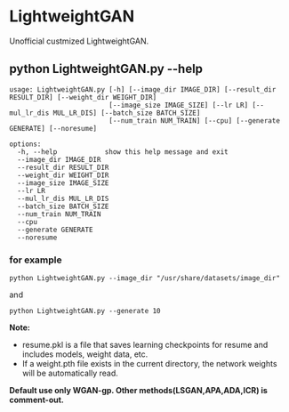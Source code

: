 # LightweightGAN
Unofficial custmized LightweightGAN.

## python LightweightGAN.py --help
```
usage: LightweightGAN.py [-h] [--image_dir IMAGE_DIR] [--result_dir RESULT_DIR] [--weight_dir WEIGHT_DIR]
                         [--image_size IMAGE_SIZE] [--lr LR] [--mul_lr_dis MUL_LR_DIS] [--batch_size BATCH_SIZE]
                         [--num_train NUM_TRAIN] [--cpu] [--generate GENERATE] [--noresume]

options:
  -h, --help            show this help message and exit
  --image_dir IMAGE_DIR
  --result_dir RESULT_DIR
  --weight_dir WEIGHT_DIR
  --image_size IMAGE_SIZE
  --lr LR
  --mul_lr_dis MUL_LR_DIS
  --batch_size BATCH_SIZE
  --num_train NUM_TRAIN
  --cpu
  --generate GENERATE
  --noresume
```

### for example
```
python LightweightGAN.py --image_dir "/usr/share/datasets/image_dir"
```
and
```
python LightweightGAN.py --generate 10
```

**Note:**
- resume.pkl is a file that saves learning checkpoints for resume and includes models, weight data, etc.
- If a weight.pth file exists in the current directory, the network weights will be automatically read.

**Default use only WGAN-gp. Other methods(LSGAN,APA,ADA,ICR) is comment-out.**

